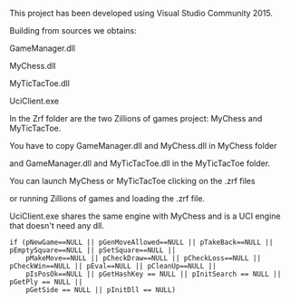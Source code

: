 This project has been developed using Visual Studio Community 2015.

Building from sources we obtains:

GameManager.dll

MyChess.dll

MyTicTacToe.dll

UciClient.exe

In the Zrf folder are the two Zillions of games project: MyChess and MyTicTacToe.

You have to copy GameManager.dll and MyChess.dll in MyChess folder

and GameManager.dll and MyTicTacToe.dll in the MyTicTacToe folder.

You can launch MyChess or MyTicTacToe clicking on the .zrf files

or running Zillions of games and loading the .zrf file.

UciClient.exe shares the same engine with MyChess and
is a UCI engine that doesn't need any dll.

	if (pNewGame==NULL || pGenMoveAllowed==NULL || pTakeBack==NULL || pEmptySquare==NULL || pSetSquare==NULL || 
		pMakeMove==NULL || pCheckDraw==NULL || pCheckLoss==NULL || pCheckWin==NULL || pEval==NULL || pCleanUp==NULL ||
		pIsPosOk==NULL || pGetHashKey == NULL || pInitSearch == NULL || pGetPly == NULL ||
		pGetSide == NULL || pInitDll == NULL)


